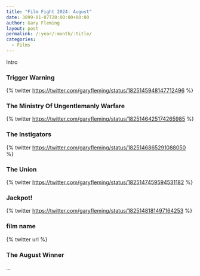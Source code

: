 ```yaml
---
title: "Film Fight 2024: August"
date: 3899-01-07T20:00:00+00:00
author: Gary Fleming
layout: post
permalink: /:year/:month/:title/
categories:
  - Films
---
```


Intro

### Trigger Warning

{% twitter https://twitter.com/garyfleming/status/1825145948147712496 %}

### The Ministry Of Ungentlemanly Warfare

{% twitter https://twitter.com/garyfleming/status/1825146425174265985 %}

### The Instigators

{% twitter https://twitter.com/garyfleming/status/1825146865291088050 %}

### The Union

{% twitter https://twitter.com/garyfleming/status/1825147459594531182 %}

### Jackpot!

{% twitter https://twitter.com/garyfleming/status/1825148181497164253 %}

### film name

{% twitter url %}


### The August Winner

...
